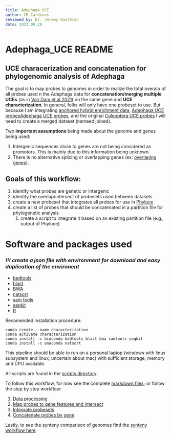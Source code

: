 ```yaml
---
title: Adephaga_UCE
author: CR Cardenas
reviewed by: Dr. Jeremy Gauthier
date: 2023.09.26
---
```


# Adephaga_UCE README 

## UCE characerization and concatenation for phylogenomic analysis of Adephaga

The goal is to map probes to genomes in order to realize the total overalp of all probes used n the Adephaga data for __concatenation/merging multiple UCEs__ (as in [Van Dam et al 2021](https://academic.oup.com/sysbio/article/70/2/307/5880562)) on the same gene and __UCE characterization__. In general, folks will only have one probeset to use. But because I am integrating [anchored hybrid enrichment data](https://resjournals.onlinelibrary.wiley.com/doi/full/10.1111/syen.12508), [Adephaga UCE probes](https://onlinelibrary.wiley.com/doi/full/10.1002/ece3.5260)[Adephaga UCE probes](https://onlinelibrary.wiley.com/doi/full/10.1002/ece3.5260), and the original [Coleoptera UCE probes](https://besjournals.onlinelibrary.wiley.com/doi/10.1111/2041-210X.12754) I will need to create a merged dataset (nameed joined).

Two **important assumptions** being made about the genome and genes being used:
1. Intergenic sequences close to genes are not being considered as promotors. This is mainly due to this information being unknown.
2. There is no alternative splicing or overlapping genes (ex: [overlaping genes](https://doi.org/10.1186/s12864-021-08039-6)).


## Goals of this workflow:
1. identify what probes are genetic or intergenic 
2. identify the overlap/intersect of probesets used between datasets
3. create a new probeset that integrates all probes for use in [Phyluce](https://phyluce.readthedocs.io/en/latest/)
4. create a list of probes that should be concatenated in a partition file for phylogenetic analysis
    1. create a script to integrate it based on an existing partition file (e.g., output of Phyluce)

# Software and packages used

### __*!!! create a json file with environment for download and easy duplication of the environent*__

* [bedtools](https://bedtools.readthedocs.io/en/latest/)
* [blast](http://blast.ncbi.nlm.nih.gov/Blast.cgi?PAGE_TYPE=BlastDocs)
* [BWA](https://bio-bwa.sourceforge.net/)
* [natsort](https://anaconda.org/anaconda/natsort)
* [sam tools](http://www.htslib.org/)
* [seqkit](https://bioinf.shenwei.me/seqkit/)
* [R](https://www.r-project.org/)

Recomended installation procedure:
```
conda create --name characterization
conda activate characterization
conda install -c bioconda bedtools blast bwa samtools seqkit 
conda install -c anaconda natsort
```

This pipeline should be able to run on a personal laptop (windows with linux subsystem and linux, uncertain about mac) with sufficient storage, memory and CPU available.

All scripts are found in the [scripts directory](/scripts/)

To follow this workflow, for now see the complete [markdown files](/markdown_files/workflow_v4_26092023.md); or follow the step by step workflow:
1. [Data processing](/markdown_files/data_processing.md)
2. [Map probes to gene features and intersect](/markdown_files/concatenate_loci.md)
3. [Integrate probesets](/markdown_files/integrate_pobesets.md)
4. [Concatenate probes by gene](/markdown_files/concatenate_loci.md)

Lastly, to see the synteny comparison of genomes find the [synteny workflow here](/synteny_workflow/synteny_workflow.md)
